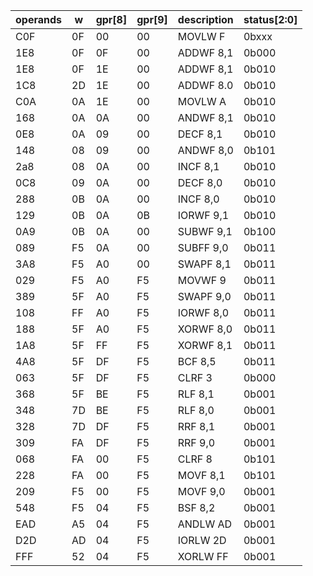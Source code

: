 | operands | w | gpr[8] | gpr[9] | description |status[2:0]|
|----------|---|--------|--------|-------------|------|
|C0F|0F|00|00|MOVLW F|0bxxx|
|1E8|0F|0F|00|ADDWF 8,1|0b000|
|1E8|0F|1E|00|ADDWF 8,1|0b010|
|1C8|2D|1E|00|ADDWF 8.0|0b010|
|C0A|0A|1E|00|MOVLW A|0b010|
|168|0A|0A|00|ANDWF 8,1|0b010|
|0E8|0A|09|00|DECF 8,1|0b010|
|148|08|09|00|ANDWF 8,0|0b101|
|2a8|08|0A|00|INCF 8,1|0b010|
|0C8|09|0A|00|DECF 8,0|0b010|
|288|0B|0A|00|INCF 8,0|0b010|
|129|0B|0A|0B|IORWF 9,1|0b010|
|0A9|0B|0A|00|SUBWF 9,1|0b100|
|089|F5|0A|00|SUBFF 9,0|0b011|
|3A8|F5|A0|00|SWAPF 8,1|0b011|
|029|F5|A0|F5|MOVWF 9|0b011|
|389|5F|A0|F5|SWAPF 9,0|0b011|
|108|FF|A0|F5|IORWF 8,0|0b011|
|188|5F|A0|F5|XORWF 8,0|0b011|
|1A8|5F|FF|F5|XORWF 8,1|0b011|
|4A8|5F|DF|F5|BCF 8,5|0b011|
|063|5F|DF|F5|CLRF 3|0b000|
|368|5F|BE|F5|RLF 8,1|0b001|
|348|7D|BE|F5|RLF 8,0|0b001|
|328|7D|DF|F5|RRF 8,1|0b001|
|309|FA|DF|F5|RRF 9,0|0b001|
|068|FA|00|F5|CLRF 8|0b101|
|228|FA|00|F5|MOVF 8,1|0b101|
|209|F5|00|F5|MOVF 9,0|0b001|
|548|F5|04|F5|BSF 8,2|0b001|
|EAD|A5|04|F5|ANDLW AD|0b001|
|D2D|AD|04|F5|IORLW 2D|0b001|
|FFF|52|04|F5|XORLW FF|0b001|
